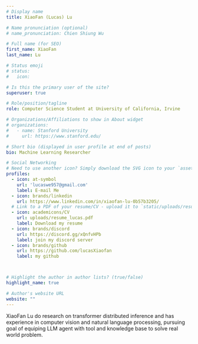 ```yaml
---
# Display name
title: XiaoFan (Lucas) Lu

# Name pronunciation (optional)
# name_pronunciation: Chien Shiung Wu

# Full name (for SEO)
first_name: XiaoFan 
last_name: Lu

# Status emoji
# status:
#   icon: 

# Is this the primary user of the site?
superuser: true

# Role/position/tagline
role: Computer Science Student at University of California, Irvine

# Organizations/Affiliations to show in About widget
# organizations:
#   - name: Stanford University
#     url: https://www.stanford.edu/

# Short bio (displayed in user profile at end of posts)
bio: Machine Learning Researcher

# Social Networking
# Need to use another icon? Simply download the SVG icon to your `assets/media/icons/` folder.
profiles:
  - icon: at-symbol
    url: 'lucaswe957@gmail.com'
    label: E-mail Me
  - icon: brands/linkedin
    url: https://www.linkedin.com/in/xiaofan-lu-0b57b3205/
  # Link to a PDF of your resume/CV - upload it to `static/uploads/resume.pdf`
  - icon: academicons/CV
    url: uploads/resume_lucas.pdf
    label: Download my resume
  - icon: brands/discord
    url: https://discord.gg/xQnfvHPb
    label: join my discord server
  - icon: brands/github
    url: https://github.com/lucasXiaofan
    label: my github



# Highlight the author in author lists? (true/false)
highlight_name: true

# Author's website URL
website: ""
---
```


XiaoFan Lu do research on transformer distributed inference and has experience in computer vision and natural language processing, pursuing goal of equiping LLM agent with tool and knowledge base to solve real world problem. 



